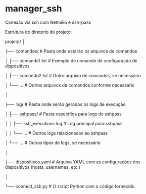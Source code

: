 # manager_ssh
Conexão via ssh com Netmiko e  ssh-pass


Estrutura do diretorio do projeto:

projeto/
│

├── comandos/                    # Pasta onde estarão os arquivos de comandos

│      ├── comando1.txt             # Exemplo de comando de configuração de dispositivos

│      ├── comando2.txt             # Outro arquivo de comandos, se necessário

│      └── ...                      # Outros arquivos de comandos conforme necessário

│

├── log/                         # Pasta onde serão gerados os logs de execução

│      ├── sshpass/                 # Pasta específica para logs do sshpass

│      │   ├── ssh_executions.log  # Log principal para sshpass

│      │   └── ...                  # Outros logs relacionados ao sshpass

│      └── ...                      # Outros tipos de logs, se necessário

│

├── dispositivos.yaml            # Arquivo YAML com as configurações dos dispositivos (hosts, usernames, etc.)

│

└── connect_ssh.py                # O script Python com o código fornecido.
